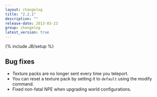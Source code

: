 ```yaml
---
layout: changelog
title: "2.2.1"
description: ""
release-date: 2013-03-23
group: changelog
latest_version: true
---
```

{% include JB/setup %}

## Bug fixes

- Texture packs are no longer sent every time you teleport.
- You can reset a texture pack by setting it to `default` using the modify command.
- Fixed non-fatal NPE when upgrading world configurations.



